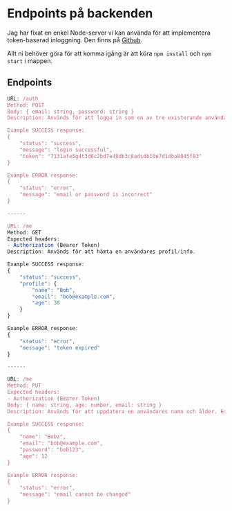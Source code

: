 # Endpoints på backenden

Jag har fixat en enkel Node-server vi kan använda för att implementera token-baserad inloggning. Den finns på [Github](https://github.com/cme-osuka/labs/user-auth/backend).

Allt ni behöver göra för att komma igång är att köra `npm install` och `npm start` i mappen.


## Endpoints

```js
URL: /auth
Method: POST
Body: { email: string, password: string }
Description: Används för att logga in som en av tre existerande användare. Bob, Alice och Eve. Returnerar en Token du använder för resterande requests.

Example SUCCESS response:
{
	"status": "success",
	"message": "login successful",
	"token": "7131afe5g4t3d6c2bd7e48db3c8adsdb10e7d1dba8045f83"
}

Example ERROR response:
{
	"status": "error",
	"message": "email or password is incorrect"
}

------

URL: /me
Method: GET
Expected headers: 
- Authorization (Bearer Token)
Description: Används för att hämta en användares profil/info.

Example SUCCESS response:
{
	"status": "success",
	"profile": {
		"name": "Bob",
		"email": "bob@example.com",
		"age": 30
	}
}

Example ERROR response:
{
	"status": "error",
	"message": "token expired"
}

------

URL: /me
Method: PUT
Expected headers: 
- Authorization (Bearer Token)
Body: { name: string, age: number, email: string }
Description: Används för att uppdatera en användares namn och ålder. Email går inte att ändra, men behöver ändå inkluderas i objektet.

Example SUCCESS response:
{
	"name": "Bobz",
	"email": "bob@example.com",
	"password": "bob123",
	"age": 12
}

Example ERROR response:
{
	"status": "error",
	"message": "email cannot be changed"
}
```
